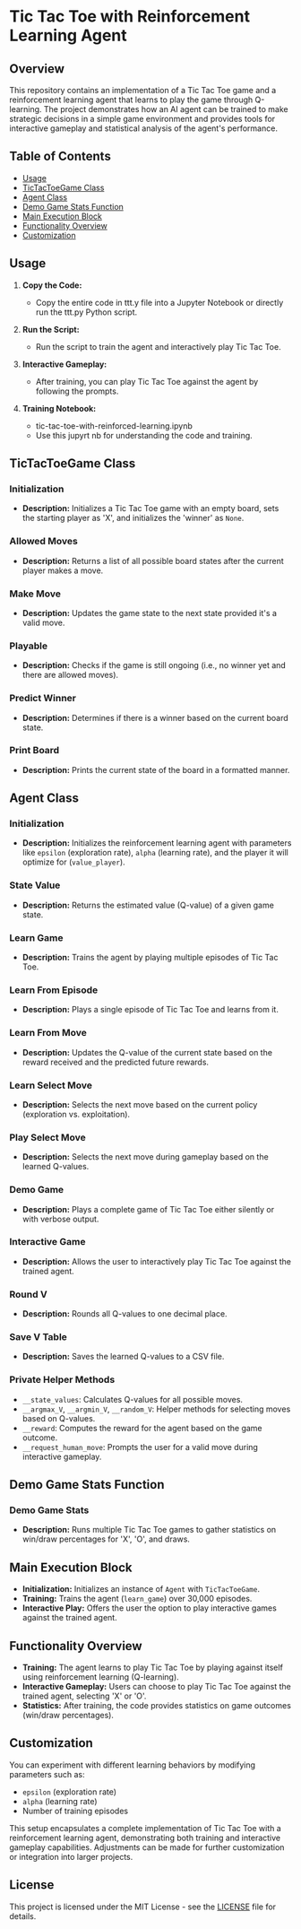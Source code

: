 # Tic Tac Toe with Reinforcement Learning Agent

## Overview

This repository contains an implementation of a Tic Tac Toe game and a reinforcement learning agent that learns to play the game through Q-learning. The project demonstrates how an AI agent can be trained to make strategic decisions in a simple game environment and provides tools for interactive gameplay and statistical analysis of the agent's performance.

## Table of Contents
- [Usage](#usage)
- [TicTacToeGame Class](#tictactoegame-class)
- [Agent Class](#agent-class)
- [Demo Game Stats Function](#demo-game-stats-function)
- [Main Execution Block](#main-execution-block)
- [Functionality Overview](#functionality-overview)
- [Customization](#customization)

## Usage

1. **Copy the Code:**
   - Copy the entire code in ttt.y file into a Jupyter Notebook or directly run the ttt.py Python script.

2. **Run the Script:**
   - Run the script to train the agent and interactively play Tic Tac Toe.

3. **Interactive Gameplay:**
   - After training, you can play Tic Tac Toe against the agent by following the prompts.
     
4. **Training Notebook:**
   - tic-tac-toe-with-reinforced-learning.ipynb
   - Use this jupyrt nb for understanding the code and training.

## TicTacToeGame Class

### Initialization
- **Description:** Initializes a Tic Tac Toe game with an empty board, sets the starting player as 'X', and initializes the 'winner' as `None`.

### Allowed Moves
- **Description:** Returns a list of all possible board states after the current player makes a move.

### Make Move
- **Description:** Updates the game state to the next state provided it's a valid move.

### Playable
- **Description:** Checks if the game is still ongoing (i.e., no winner yet and there are allowed moves).

### Predict Winner
- **Description:** Determines if there is a winner based on the current board state.

### Print Board
- **Description:** Prints the current state of the board in a formatted manner.

## Agent Class

### Initialization
- **Description:** Initializes the reinforcement learning agent with parameters like `epsilon` (exploration rate), `alpha` (learning rate), and the player it will optimize for (`value_player`).

### State Value
- **Description:** Returns the estimated value (Q-value) of a given game state.

### Learn Game
- **Description:** Trains the agent by playing multiple episodes of Tic Tac Toe.

### Learn From Episode
- **Description:** Plays a single episode of Tic Tac Toe and learns from it.

### Learn From Move
- **Description:** Updates the Q-value of the current state based on the reward received and the predicted future rewards.

### Learn Select Move
- **Description:** Selects the next move based on the current policy (exploration vs. exploitation).

### Play Select Move
- **Description:** Selects the next move during gameplay based on the learned Q-values.

### Demo Game
- **Description:** Plays a complete game of Tic Tac Toe either silently or with verbose output.

### Interactive Game
- **Description:** Allows the user to interactively play Tic Tac Toe against the trained agent.

### Round V
- **Description:** Rounds all Q-values to one decimal place.

### Save V Table
- **Description:** Saves the learned Q-values to a CSV file.

### Private Helper Methods
- `__state_values`: Calculates Q-values for all possible moves.
- `__argmax_V`, `__argmin_V`, `__random_V`: Helper methods for selecting moves based on Q-values.
- `__reward`: Computes the reward for the agent based on the game outcome.
- `__request_human_move`: Prompts the user for a valid move during interactive gameplay.

## Demo Game Stats Function

### Demo Game Stats
- **Description:** Runs multiple Tic Tac Toe games to gather statistics on win/draw percentages for 'X', 'O', and draws.

## Main Execution Block

- **Initialization:** Initializes an instance of `Agent` with `TicTacToeGame`.
- **Training:** Trains the agent (`learn_game`) over 30,000 episodes.
- **Interactive Play:** Offers the user the option to play interactive games against the trained agent.

## Functionality Overview

- **Training:** The agent learns to play Tic Tac Toe by playing against itself using reinforcement learning (Q-learning).
- **Interactive Gameplay:** Users can choose to play Tic Tac Toe against the trained agent, selecting 'X' or 'O'.
- **Statistics:** After training, the code provides statistics on game outcomes (win/draw percentages).
  
      
## Customization

You can experiment with different learning behaviors by modifying parameters such as:
- `epsilon` (exploration rate)
- `alpha` (learning rate)
- Number of training episodes

This setup encapsulates a complete implementation of Tic Tac Toe with a reinforcement learning agent, demonstrating both training and interactive gameplay capabilities. Adjustments can be made for further customization or integration into larger projects.

## License

This project is licensed under the MIT License - see the [LICENSE](LICENSE) file for details.

